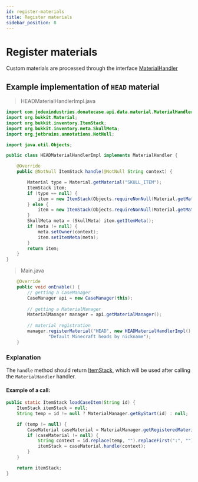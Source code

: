 ```yaml
---
id: register-materials
title: Register materials
sidebar_position: 8
---
```

# Register materials

Custom materials are processed through the interface [MaterialHandler](https://repo.jodexindustries.xyz/javadoc/releases/com/jodexindustries/donatecase/DonateCaseAPI/2.2.5.5/raw/com/jodexindustries/donatecase/api/data/material/MaterialHandler.html)

## Example implementation of `HEAD` material
> HEADMaterialHandlerImpl.java
```java
import com.jodexindustries.donatecase.api.data.material.MaterialHandler;
import org.bukkit.Material;
import org.bukkit.inventory.ItemStack;
import org.bukkit.inventory.meta.SkullMeta;
import org.jetbrains.annotations.NotNull;

import java.util.Objects;

public class HEADMaterialHandlerImpl implements MaterialHandler {

    @Override
    public @NotNull ItemStack handle(@NotNull String context) {

        Material type = Material.getMaterial("SKULL_ITEM");
        ItemStack item;
        if (type == null) {
            item = new ItemStack(Objects.requireNonNull(Material.getMaterial("PLAYER_HEAD")));
        } else {
            item = new ItemStack(Objects.requireNonNull(Material.getMaterial("SKULL_ITEM")), 1, (short) 3);
        }
        SkullMeta meta = (SkullMeta) item.getItemMeta();
        if (meta != null) {
            meta.setOwner(context);
            item.setItemMeta(meta);
        }
        return item;
    }
}
```
> Main.java
```java
    @Override
    public void onEnable() {
        // getting a CaseManager
        CaseManager api = new CaseManager(this);
        
        // getting a MaterialManager
        MaterialManager manager = api.getMaterialManager();
        
        // material registration
        manager.registerMaterial("HEAD", new HEADMaterialHandlerImpl(),
                "Default Minecraft heads by nickname");
    }
```


### Explanation
The `handle` method should return [ItemStack](https://helpch.at/docs/1.16.5/org/bukkit/inventory/ItemStack.html),
which will be used after calling the `MaterialHandler` handler.

#### Example of a call:

```java
public static ItemStack loadCaseItem(String id) {
    ItemStack itemStack = null;
    String temp = id != null ? MaterialManager.getByStart(id) : null;

    if (temp != null) {
        CaseMaterial caseMaterial = MaterialManager.getRegisteredMaterial(temp);
        if (caseMaterial != null) {
            String context = id.replace(temp, "").replaceFirst(":", "").trim();
            itemStack = caseMaterial.handle(context);
        }
    }

    return itemStack;
}
```
